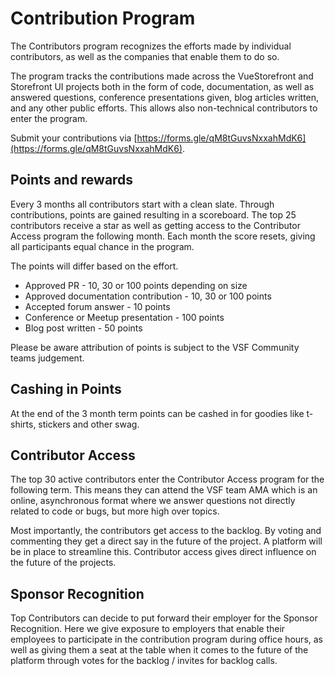 # Contribution Program

The Contributors program recognizes the efforts made by individual contributors, as well as the companies that enable them to do so.

The program tracks the contributions made across the VueStorefront and Storefront UI projects both in the form of code, documentation, as well as answered questions, conference presentations given, blog articles written, and any other public efforts. 
This allows also non-technical contributors to enter the program.

Submit your contributions via [https://forms.gle/qM8tGuvsNxxahMdK6](https://forms.gle/qM8tGuvsNxxahMdK6).

## Points and rewards
Every 3 months all contributors start with a clean slate. Through contributions, points are gained resulting in a scoreboard. The top 25 contributors receive a star as well as getting access to the Contributor Access program the following month.
Each month the score resets, giving all participants equal chance in the program.

The points will differ based on the effort.

- Approved PR - 10, 30 or 100 points depending on size
- Approved documentation contribution - 10, 30 or 100 points
- Accepted forum answer - 10 points
- Conference or Meetup presentation - 100 points
- Blog post written - 50 points

Please be aware attribution of points is subject to the VSF Community teams judgement.

## Cashing in Points
At the end of the 3 month term points can be cashed in for goodies like t-shirts, stickers and other swag.

## Contributor Access
The top 30 active contributors enter the Contributor Access program for the following term. This means they can attend the VSF team AMA which is an online, asynchronous format where we answer questions not directly related to code or bugs, but more high over topics.

Most importantly, the contributors get access to the backlog. By voting and commenting they get a direct say in the future of the project. 
A platform will be in place to streamline this. Contributor access gives direct influence on the future of the projects.

## Sponsor Recognition
Top Contributors can decide to put forward their employer for the Sponsor Recognition. Here we give exposure to employers that enable their employees to participate in the contribution program during office hours,  as well as giving them a seat at the table when it comes to the future of the platform through votes for the backlog / invites for backlog calls.


